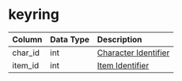 # keyring

| Column | Data Type | Description |
| :--- | :--- | :--- |
| char\_id | int | [Character Identifier](character_data.md) |
| item\_id | int | [Item Identifier](../../../schema/categories/items/items.md) |

